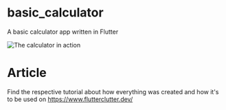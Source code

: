 # basic_calculator

A basic calculator app written in Flutter

![The calculator in action](https://www.flutterclutter.dev/wp-content/uploads/2020/07/flutter-basic-caclulator-animation.gif)

# Article

Find the respective tutorial about how everything was created and how it's to be used on https://www.flutterclutter.dev/ 